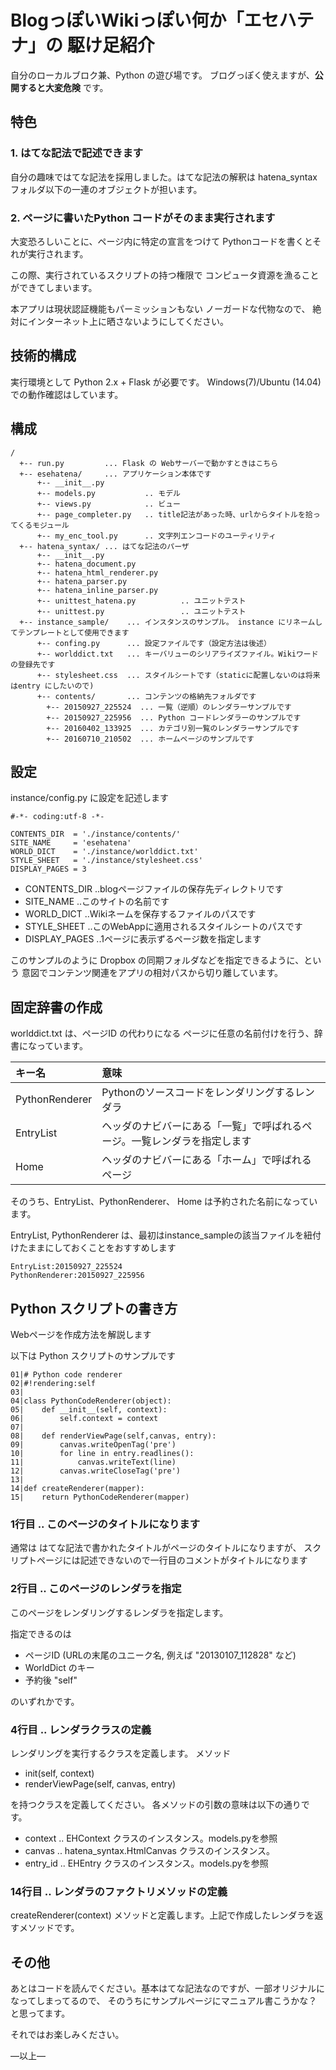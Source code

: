 # BlogっぽいWikiっぽい何か「エセハテナ」の 駆け足紹介

自分のローカルブロク兼、Python の遊び場です。
ブログっぽく使えますが、**公開すると大変危険** です。

## 特色

### 1. はてな記法で記述できます

自分の趣味ではてな記法を採用しました。はてな記法の解釈は
hatena_syntax フォルダ以下の一連のオブジェクトが担います。

### 2. ページに書いたPython コードがそのまま実行されます

大変恐ろしいことに、ページ内に特定の宣言をつけて
Pythonコードを書くとそれが実行されます。

この際、実行されているスクリプトの持つ権限で
コンピュータ資源を漁ることができてしまいます。

本アプリは現状認証機能もパーミッションもない
ノーガードな代物なので、
絶対にインターネット上に晒さないようにしてください。


## 技術的構成

実行環境として Python 2.x + Flask が必要です。
Windows(7)/Ubuntu (14.04) での動作確認はしています。

## 構成

```
/
  +-- run.py         ... Flask の Webサーバーで動かすときはこちら
  +-- esehatena/     ... アプリケーション本体です
      +-- __init__.py
      +-- models.py           .. モデル
      +-- views.py            .. ビュー
      +-- page_completer.py   .. title記法があった時、urlからタイトルを拾ってくるモジュール
      +-- my_enc_tool.py      .. 文字列エンコードのユーティリティ
  +-- hatena_syntax/ ... はてな記法のパーザ
      +-- __init__.py
      +-- hatena_document.py
      +-- hatena_html_renderer.py
      +-- hatena_parser.py
      +-- hatena_inline_parser.py
      +-- unittest_hatena.py          .. ユニットテスト
      +-- unittest.py                 .. ユニットテスト
  +-- instance_sample/    ... インスタンスのサンプル。 instance にリネームしてテンプレートとして使用できます
      +-- confing.py      ... 設定ファイルです（設定方法は後述）
      +-- worlddict.txt   ... キーバリューのシリアライズファイル。Wikiワードの登録先です
      +-- stylesheet.css  ... スタイルシートです（staticに配置しないのは将来はentry にしたいので)
      +-- contents/       ... コンテンツの格納先フォルダです
        +-- 20150927_225524  ... 一覧（逆順）のレンダラーサンプルです
        +-- 20150927_225956  ... Python コードレンダラーのサンプルです
        +-- 20160402_133925  ... カテゴリ別一覧のレンダラーサンプルです
        +-- 20160710_210502  ... ホームページのサンプルです
```

## 設定

instance/config.py に設定を記述します

```
#-*- coding:utf-8 -*-

CONTENTS_DIR  = './instance/contents/'
SITE_NAME     = 'esehatena'
WORLD_DICT    = './instance/worlddict.txt'
STYLE_SHEET   = './instance/stylesheet.css'
DISPLAY_PAGES = 3
```

* CONTENTS_DIR  ..blogページファイルの保存先ディレクトリです
* SITE_NAME     ..このサイトの名前です
* WORLD_DICT    ..Wikiネームを保存するファイルのパスです
* STYLE_SHEET   ..このWebAppに適用されるスタイルシートのパスです
* DISPLAY_PAGES ..1ページに表示ずるページ数を指定します

このサンプルのように Dropbox の同期フォルダなどを指定できるように、という
意図でコンテンツ関連をアプリの相対パスから切り離しています。

## 固定辞書の作成

worlddict.txt は、ページID の代わりになる
ページに任意の名前付けを行う、辞書になっています。

|キー名        |意味                                                                    |
|:-------------|:-----------------------------------------------------------------------|
|PythonRenderer|Pythonのソースコードをレンダリングするレンダラ                          |
|EntryList     |ヘッダのナビバーにある「一覧」で呼ばれるページ。一覧レンダラを指定します|
|Home          |ヘッダのナビバーにある「ホーム」で呼ばれるページ                        |

そのうち、EntryList、PythonRenderer、 Home は予約された名前になっています。

EntryList, PythonRenderer は、最初はinstance_sampleの該当ファイルを紐付けたままにしておくことをおすすめします

```
EntryList:20150927_225524
PythonRenderer:20150927_225956
```


## Python スクリプトの書き方

Webページを作成方法を解説します

以下は Python スクリプトのサンプルです

```
01|# Python code renderer
02|#!rendering:self
03|
04|class PythonCodeRenderer(object):
05|    def __init__(self, context):
06|        self.context = context
07|
08|    def renderViewPage(self,canvas, entry):
09|        canvas.writeOpenTag('pre')
10|        for line in entry.readlines():
11|            canvas.writeText(line)
12|        canvas.writeCloseTag('pre')
13|
14|def createRenderer(mapper):
15|    return PythonCodeRenderer(mapper)
```

### 1行目 .. このページのタイトルになります

通常は はてな記法で書かれたタイトルがページのタイトルになりますが、
スクリプトページには記述できないので一行目のコメントがタイトルになります

### 2行目 .. このページのレンダラを指定

このページをレンダリングするレンダラを指定します。

指定できるのは

* ページID (URLの末尾のユニーク名, 例えば "20130107_112828" など)
* WorldDict のキー
* 予約後 "self"

のいずれかです。

### 4行目 .. レンダラクラスの定義

レンダリングを実行するクラスを定義します。
メソッド

* init(self, context)
* renderViewPage(self, canvas, entry)

を持つクラスを定義してください。
各メソッドの引数の意味は以下の通りです。

* context  .. EHContext クラスのインスタンス。models.pyを参照
* canvas   .. hatena_syntax.HtmlCanvas クラスのインスタンス。
* entry_id .. EHEntry クラスのインスタンス。models.pyを参照


### 14行目 .. レンダラのファクトリメソッドの定義

createRenderer(context) メソッドと定義します。上記で作成したレンダラを返すメソッドです。

## その他

あとはコードを読んでください。基本はてな記法なのですが、一部オリジナルになってしまってるので、
そのうちにサンプルページにマニュアル書こうかな？と思ってます。


それではお楽しみください。

―以上―
